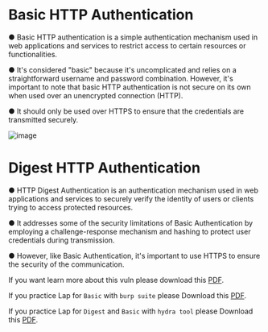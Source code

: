# Basic HTTP Authentication

● Basic HTTP authentication is a simple authentication mechanism used in web applications and services to restrict access to certain resources or functionalities.

● It's considered "basic" because it's uncomplicated and relies on a straightforward username and password combination. However, it's important to note that basic HTTP authentication is not secure on its own when used over an unencrypted connection (HTTP).

● It should only be used over HTTPS to ensure that the credentials are transmitted securely.

![image](https://github.com/4bo4yman/Web-Application-Penetration-Testing/assets/156849852/e1d16d98-79d8-4641-8217-240938eae64b)


# Digest HTTP Authentication
● HTTP Digest Authentication is an authentication mechanism used in web applications and services to securely verify the identity of users or clients trying to access protected resources.

● It addresses some of the security limitations of Basic Authentication by employing a challenge-response mechanism and hashing to protect user credentials during transmission.

● However, like Basic Authentication, it's important to use HTTPS to ensure the security of the communication.

If you want learn more about this vuln please download this [PDF](https://github.com/4bo4yman/Web-Application-Penetration-Testing/blob/main/OWASP%20Top%2010/2.%20Broken%20Authentication/HTTP%20Method%20Tampering/HTTP%20Method%20Tampering.pdf).


If you practice Lap for ```Basic``` with ```burp suite``` please Download this [PDF](https://github.com/4bo4yman/Web-Application-Penetration-Testing/blob/main/OWASP%20Top%2010/2.%20Broken%20Authentication/Basic%20HTTP%20Authentication/Lap%3A%20Basic%20HTTP%20Auth.pdf).


If you practice Lap for ```Digest``` and ```Basic``` with ```hydra tool``` please Download this [PDF](https://github.com/4bo4yman/Web-Application-Penetration-Testing/blob/main/OWASP%20Top%2010/2.%20Broken%20Authentication/Basic%20HTTP%20Authentication/Lap%3A%20Digest%20HTTP%20Auth%20with%20Hydra.pdf).
